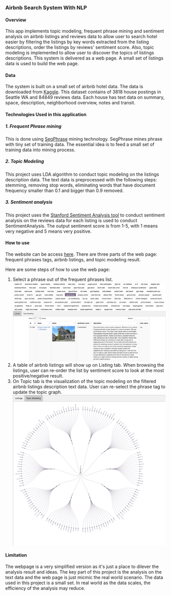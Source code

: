 ### Airbnb Search System With NLP

#### Overview
This app implements topic modeling, frequent phrase mining and sentiment analysis
on airbnb listings and reviews data to allow user to search hotel easier by filtering the listings by key words extracted from the listing descriptions, order the listings by reviews' sentiment score.
Also, topic modeling is implemented to allow user to discover the topics of
listings descriptions. This system is delivered as a web page. A small set of listings data is used to build the web page.

#### Data

The system is built on a small set of airbnb hotel data. The data is downloaded from
[Kaggle](https://www.kaggle.com/airbnb/seattle). This dataset contains of 3818 house postings in Seattle WA and 84849 reviews data.
Each house has text data on summary, space, description, neighborhood overview, notes and transit.

#### Technologies Used in this application
##### 1. Frequent Phrase mining
This is done using [SegPhrase](https://github.com/shangjingbo1226/SegPhrase) mining technology. SegPhrase mines phrase with tiny set of training data.
The essential idea is to feed a small set of training data into mining process.
##### 2. Topic Modeling
This project uses LDA algorithm to conduct topic modeling on the listings description data. The text data is preprocessed with the following steps: stemming, removing stop words, eliminating words that have document frequency smaller than 0.1 and bigger than 0.9 removed.
##### 3. Sentiment analysis
This project uses the [Stanford Sentiment Analysis tool](https://d396qusza40orc.cloudfront.net/dataminingcapstone/Tasks4and5/sentimentAnalysis.jar) to conduct
sentiment analysis on the reviews data for each listing is used to conduct SentimentAnalysis.
The output sentiment score is from 1-5, with 1 means very negative and 5 means very positive.

#### How to use
The website can be access [here](https://hcxyeah.github.io/MCS-BetterSearchHotel/). There are three parts of the web page: frequent phrases tags, airbnb listings, and topic modeling
result.

Here are some steps of how to use the web page:
1. Select a phrase out of the frequent phrases list.
![page](webpage.png)
2. A table of airbnb listings will show up on Listing tab. When browsing the listings, user can re-order the list by sentiment score to look at the most positive/negative result.
3. On Topic tab is the visualization of the topic modeling on the filtered airbnb listings description text data. User can re-select the phrase tag to update the topic graph.
![topic](topics.png)


#### Limitation
The webpage is a very simplified version as it's just a place to dilever the analysis result and ideas. The key part
of this project is the analysis on the text data and the web page is just micmic the real world scenario. The data used in this project is a small set. In real world as
the data scales, the efficiency of the analysis may reduce.
